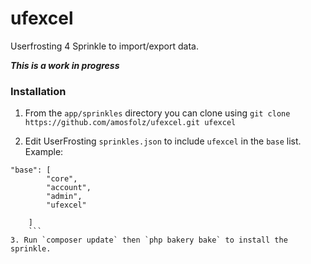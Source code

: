 # ufexcel
Userfrosting 4 Sprinkle to import/export data.


***This is a work in progress***




### Installation

1. From the `app/sprinkles` directory you can clone using `git clone https://github.com/amosfolz/ufexcel.git ufexcel`

2. Edit UserFrosting `sprinkles.json` to include `ufexcel` in the `base` list. Example:
```    
"base": [
        "core",
        "account",
        "admin",
        "ufexcel"

    ]
    ```
3. Run `composer update` then `php bakery bake` to install the sprinkle.
